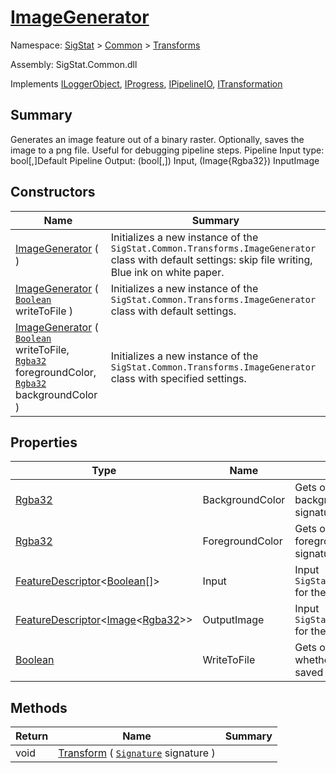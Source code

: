 # [ImageGenerator](./ImageGenerator.md)

Namespace: [SigStat]() > [Common](./../README.md) > [Transforms](./README.md)

Assembly: SigStat.Common.dll

Implements [ILoggerObject](./../ILoggerObject.md), [IProgress](./../Helpers/IProgress.md), [IPipelineIO](./../Pipeline/IPipelineIO.md), [ITransformation](./../ITransformation.md)

## Summary
Generates an image feature out of a binary raster.  Optionally, saves the image to a png file.  Useful for debugging pipeline steps.  <para>Pipeline Input type: bool[,]</para><para>Default Pipeline Output: (bool[,]) Input, (Image{Rgba32}) InputImage</para>

## Constructors

| Name | Summary | 
| --- | --- | 
| [ImageGenerator](./../../../ctor/ImageGenerator-100663674.md) (  ) | Initializes a new instance of the `SigStat.Common.Transforms.ImageGenerator` class with default settings: skip file writing, Blue ink on white paper. | 
| [ImageGenerator](./../../../ctor/ImageGenerator-100663675.md) ( [`Boolean`](https://docs.microsoft.com/en-us/dotnet/api/System.Boolean) writeToFile ) | Initializes a new instance of the `SigStat.Common.Transforms.ImageGenerator` class with default settings. | 
| [ImageGenerator](./../../../ctor/ImageGenerator-100663676.md) ( [`Boolean`](https://docs.microsoft.com/en-us/dotnet/api/System.Boolean) writeToFile, [`Rgba32`](./ImageGenerator.md) foregroundColor, [`Rgba32`](./ImageGenerator.md) backgroundColor ) | Initializes a new instance of the `SigStat.Common.Transforms.ImageGenerator` class with specified settings. | 


## Properties

| Type | Name | Summary | 
| --- | --- | --- | 
| [Rgba32](./ImageGenerator.md) | BackgroundColor | Gets or sets the color of the backgroung used to render the signature | 
| [Rgba32](./ImageGenerator.md) | ForegroundColor | Gets or sets the color of the foreground used to render the signature | 
| [FeatureDescriptor](./../FeatureDescriptor-1.md)\<[Boolean](https://docs.microsoft.com/en-us/dotnet/api/System.Boolean)[]> | Input | Input `SigStat.Common.FeatureDescriptor` for the binary image of a signature | 
| [FeatureDescriptor](./../FeatureDescriptor-1.md)\<[Image](./ImageGenerator.md)\<[Rgba32](./ImageGenerator.md)>> | OutputImage | Input `SigStat.Common.FeatureDescriptor` for the binary image of a signature | 
| [Boolean](https://docs.microsoft.com/en-us/dotnet/api/System.Boolean) | WriteToFile | Gets or sets a value indicating whether the results should be saved to a file or not. | 


## Methods

| Return | Name | Summary | 
| --- | --- | --- | 
| void | [Transform](./Methods/ImageGenerator-100663677.md) ( [`Signature`](./../Signature.md) signature ) |  | 


